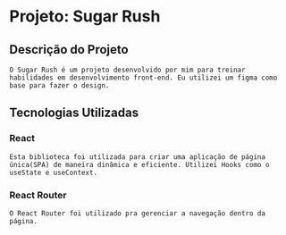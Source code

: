 # Projeto: Sugar Rush

## Descrição do Projeto
    O Sugar Rush é um projeto desenvolvido por mim para treinar habilidades em desenvolvimento front-end. Eu utilizei um figma como base para fazer o design.

## Tecnologias Utilizadas
### React
    Esta biblioteca foi utilizada para criar uma aplicação de página única(SPA) de maneira dinâmica e eficiente. Utilizei Hooks como o useState e useContext.
### React Router
    O React Router foi utilizado pra gerenciar a navegação dentro da página.